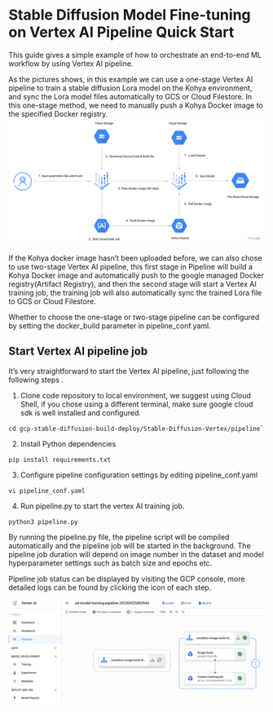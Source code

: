 # Stable Diffusion Model Fine-tuning on Vertex AI Pipeline Quick Start

This guide gives a simple example of how to orchestrate an end-to-end ML workflow by using Vertex AI pipeline.

As the pictures shows, in this example we can use a one-stage Vertex AI pipeline to train a stable diffusion Lora model on the Kohya environment, and sync the Lora model files automatically to GCS or Cloud Filestore. In this one-stage method, we need to manually push a Kohya Docker image to the specified Docker registry.
![architecrue](./images/architecture.png)

If the Kohya docker image hasn’t been uploaded before, we can also chose to use two-stage Vertex AI pipeline, this first stage in Pipeline will build a Kohya Docker image and automatically push to the google managed Docker registry(Artifact Registry), and then the second stage will start a Vertex AI training job, the training job will also automatically sync  the trained Lora file to GCS or Cloud Filestore.

Whether to choose the one-stage or two-stage pipeline can be configured by setting the docker_build parameter in pipeline_conf.yaml.

## Start Vertex AI pipeline job
It’s very straightforward to start the Vertex AI pipeline, just following the following steps .

1. Clone code repository to local environment, we suggest using Cloud Shell, if you chose using a different terminal, make sure google cloud sdk is well installed and configured.
```
cd gcp-stable-diffusion-build-deploy/Stable-Diffusion-Vertex/pipeline`
```
2. Install Python dependencies
```
pip install requirements.txt
```
3. Configure pipeline configuration settings by editing pipeline_conf.yaml
```
vi pipeline_conf.yaml
```
4. Run pipeline.py to start the vertex AI training job.
```
python3 pipeline.py
```
By running the pipeline.py file, the pipeline script will be compiled automatically and the pipeline job will be started in the background. The pipeline job duration will depend on image number in the dataset and model hyperparameter settings such as batch size and epochs etc.

Pipeline job status can be displayed by visiting the GCP console, more detailed logs can be found by clicking the icon of each step.

![Vertex-AI-Screenshot](./images/Vertex-AI-Screenshot.png)



